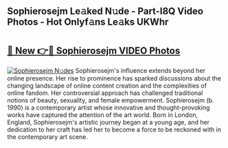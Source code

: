 ## Sophierosejm Le𝚊ked N𝚞de - Part-I8Q Video Photos - Hot Onlyf𝚊ns Le𝚊ks UKWhr

# <h2><a href="http://ab75335.deff.icu/?id=Sophierosejm">🔗 New 👉🔴 Sophierosejm VIDEO Photos</a></h2>

[![Sophierosejm N𝚞des](https://i.imgur.com/rIISA9y.gif)](http://ab75335.deff.icu/?id=Sophierosejm)
Sophierosejm's influence extends beyond her online presence. Her rise to prominence has sparked discussions about the changing landscape of online content creation and the complexities of online fandom. Her controversial approach has challenged traditional notions of beauty, sexuality, and female empowerment. Sophierosejm (b. 1990) is a contemporary artist whose innovative and thought-provoking works have captured the attention of the art world. Born in London, England, Sophierosejm's artistic journey began at a young age, and her dedication to her craft has led her to become a force to be reckoned with in the contemporary art scene.
